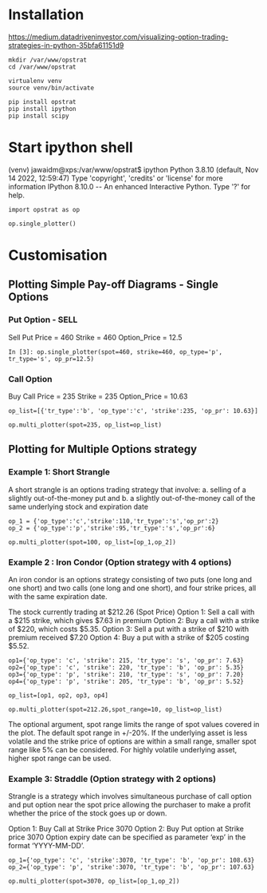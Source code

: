 # Installation
https://medium.datadriveninvestor.com/visualizing-option-trading-strategies-in-python-35bfa61151d9

````
mkdir /var/www/opstrat
cd /var/www/opstrat

virtualenv venv
source venv/bin/activate

pip install opstrat
pip install ipython
pip install scipy
````


# Start ipython shell
(venv) jawaidm@xps:/var/www/opstrat$ ipython
Python 3.8.10 (default, Nov 14 2022, 12:59:47) 
Type 'copyright', 'credits' or 'license' for more information
IPython 8.10.0 -- An enhanced Interactive Python. Type '?' for help.

````
import opstrat as op

op.single_plotter()

````

# Customisation

## Plotting Simple Pay-off Diagrams - Single Options

### Put Option - SELL
Sell
Put
Price = 460
Strike = 460
Option_Price = 12.5

````
In [3]: op.single_plotter(spot=460, strike=460, op_type='p', tr_type='s', op_pr=12.5)
````

### Call Option
Buy
Call
Price = 235
Strike = 235
Option_Price = 10.63

````
op_list=[{'tr_type':'b', 'op_type':'c', 'strike':235, 'op_pr': 10.63}]

op.multi_plotter(spot=235, op_list=op_list)
````

## Plotting for Multiple Options strategy

### Example 1: Short Strangle
A short strangle is an options trading strategy that involve:
a. selling of a slightly out-of-the-money put and
b. a slightly out-of-the-money call of the same underlying stock and expiration date

````
op_1 = {'op_type':'c','strike':110,'tr_type':'s','op_pr':2}
op_2 = {'op_type':'p','strike':95,'tr_type':'s','op_pr':6}

op.multi_plotter(spot=100, op_list=[op_1,op_2])
````

### Example 2 : Iron Condor (Option strategy with 4 options)
An iron condor is an options strategy consisting of two puts (one long and one short) and two calls (one long and one short), and four strike prices, all with the same expiration date.

The stock currently trading at $212.26 (Spot Price)
Option 1: Sell a call with a $215 strike, which gives $7.63 in premium
Option 2: Buy a call with a strike of $220, which costs $5.35.
Option 3: Sell a put with a strike of $210 with premium received $7.20
Option 4: Buy a put with a strike of $205 costing $5.52.


````
op1={'op_type': 'c', 'strike': 215, 'tr_type': 's', 'op_pr': 7.63}
op2={'op_type': 'c', 'strike': 220, 'tr_type': 'b', 'op_pr': 5.35}
op3={'op_type': 'p', 'strike': 210, 'tr_type': 's', 'op_pr': 7.20}
op4={'op_type': 'p', 'strike': 205, 'tr_type': 'b', 'op_pr': 5.52}

op_list=[op1, op2, op3, op4]

op.multi_plotter(spot=212.26,spot_range=10, op_list=op_list)
````
The optional argument, spot range limits the range of spot values covered in the plot. The default spot range in +/-20%. If the underlying asset is less volatile and the strike price of options are within a small range, smaller spot range like 5% can be considered. For highly volatile underlying asset, higher spot range can be used.


### Example 3: Straddle (Option strategy with 2 options)
Strangle is a strategy which involves simultaneous purchase of call option and put option near the spot price allowing the purchaser to make a profit whether the price of the stock goes up or down.

Option 1: Buy Call at Strike Price 3070
Option 2: Buy Put option at Strike price 3070
Option expiry date can be specified as parameter ‘exp’ in the format ‘YYYY-MM-DD’.


```
op_1={'op_type': 'c', 'strike':3070, 'tr_type': 'b', 'op_pr': 108.63}
op_2={'op_type': 'p', 'strike':3070, 'tr_type': 'b', 'op_pr': 107.63}

op.multi_plotter(spot=3070, op_list=[op_1,op_2])
```

